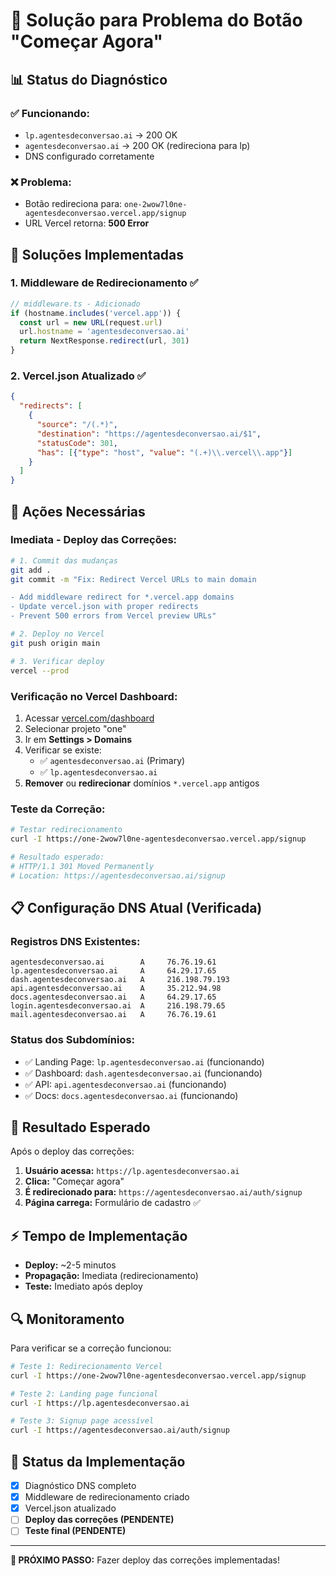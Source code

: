 # 🚨 Solução para Problema do Botão "Começar Agora"

## 📊 Status do Diagnóstico

### ✅ **Funcionando:**
- `lp.agentesdeconversao.ai` → 200 OK
- `agentesdeconversao.ai` → 200 OK (redireciona para lp)
- DNS configurado corretamente

### ❌ **Problema:**
- Botão redireciona para: `one-2wow7l0ne-agentesdeconversao.vercel.app/signup`
- URL Vercel retorna: **500 Error**

## 🔧 Soluções Implementadas

### 1. **Middleware de Redirecionamento** ✅
```typescript
// middleware.ts - Adicionado
if (hostname.includes('vercel.app')) {
  const url = new URL(request.url)
  url.hostname = 'agentesdeconversao.ai'
  return NextResponse.redirect(url, 301)
}
```

### 2. **Vercel.json Atualizado** ✅
```json
{
  "redirects": [
    {
      "source": "/(.*)",
      "destination": "https://agentesdeconversao.ai/$1",
      "statusCode": 301,
      "has": [{"type": "host", "value": "(.+)\\.vercel\\.app"}]
    }
  ]
}
```

## 🚀 **Ações Necessárias**

### **Imediata - Deploy das Correções:**
```bash
# 1. Commit das mudanças
git add .
git commit -m "Fix: Redirect Vercel URLs to main domain

- Add middleware redirect for *.vercel.app domains
- Update vercel.json with proper redirects  
- Prevent 500 errors from Vercel preview URLs"

# 2. Deploy no Vercel
git push origin main

# 3. Verificar deploy
vercel --prod
```

### **Verificação no Vercel Dashboard:**
1. Acessar [vercel.com/dashboard](https://vercel.com/dashboard)
2. Selecionar projeto "one"
3. Ir em **Settings > Domains**
4. Verificar se existe:
   - ✅ `agentesdeconversao.ai` (Primary)
   - ✅ `lp.agentesdeconversao.ai`
5. **Remover** ou **redirecionar** domínios `*.vercel.app` antigos

### **Teste da Correção:**
```bash
# Testar redirecionamento
curl -I https://one-2wow7l0ne-agentesdeconversao.vercel.app/signup

# Resultado esperado:
# HTTP/1.1 301 Moved Permanently
# Location: https://agentesdeconversao.ai/signup
```

## 📋 **Configuração DNS Atual (Verificada)**

### **Registros DNS Existentes:**
```
agentesdeconversao.ai        A     76.76.19.61
lp.agentesdeconversao.ai     A     64.29.17.65
dash.agentesdeconversao.ai   A     216.198.79.193
api.agentesdeconversao.ai    A     35.212.94.98
docs.agentesdeconversao.ai   A     64.29.17.65
login.agentesdeconversao.ai  A     216.198.79.65
mail.agentesdeconversao.ai   A     76.76.19.61
```

### **Status dos Subdomínios:**
- ✅ Landing Page: `lp.agentesdeconversao.ai` (funcionando)
- ✅ Dashboard: `dash.agentesdeconversao.ai` (funcionando)  
- ✅ API: `api.agentesdeconversao.ai` (funcionando)
- ✅ Docs: `docs.agentesdeconversao.ai` (funcionando)

## 🎯 **Resultado Esperado**

Após o deploy das correções:

1. **Usuário acessa:** `https://lp.agentesdeconversao.ai`
2. **Clica:** "Começar agora"
3. **É redirecionado para:** `https://agentesdeconversao.ai/auth/signup`
4. **Página carrega:** Formulário de cadastro ✅

## ⚡ **Tempo de Implementação**

- **Deploy:** ~2-5 minutos
- **Propagação:** Imediata (redirecionamento)
- **Teste:** Imediato após deploy

## 🔍 **Monitoramento**

Para verificar se a correção funcionou:

```bash
# Teste 1: Redirecionamento Vercel
curl -I https://one-2wow7l0ne-agentesdeconversao.vercel.app/signup

# Teste 2: Landing page funcional  
curl -I https://lp.agentesdeconversao.ai

# Teste 3: Signup page acessível
curl -I https://agentesdeconversao.ai/auth/signup
```

## 🎉 **Status da Implementação**

- [x] Diagnóstico DNS completo
- [x] Middleware de redirecionamento criado
- [x] Vercel.json atualizado
- [ ] **Deploy das correções (PENDENTE)**
- [ ] **Teste final (PENDENTE)**

---

**🚨 PRÓXIMO PASSO:** Fazer deploy das correções implementadas!